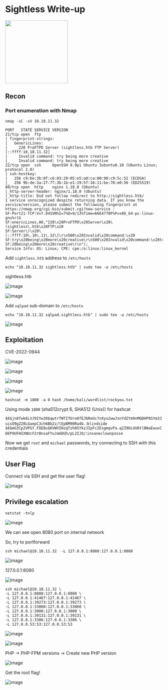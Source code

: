 # Sightless Write-up

<img src="https://labs.hackthebox.com/storage/avatars/f96160a20e9cf0138885238444b47404.png" width="200" height="200">

## Recon 

### Port enumeration with Nmap

`nmap -sC -sV 10.10.11.32`

    PORT   STATE SERVICE VERSION
    21/tcp open  ftp
    | fingerprint-strings: 
    |   GenericLines: 
    |     220 ProFTPD Server (sightless.htb FTP Server) [::ffff:10.10.11.32]
    |     Invalid command: try being more creative
    |_    Invalid command: try being more creative
    22/tcp open  ssh     OpenSSH 8.9p1 Ubuntu 3ubuntu0.10 (Ubuntu Linux; protocol 2.0)
    | ssh-hostkey: 
    |   256 c9:6e:3b:8f:c6:03:29:05:e5:a0:ca:00:90:c9:5c:52 (ECDSA)
    |_  256 9b:de:3a:27:77:3b:1b:e1:19:5f:16:11:be:70:e0:56 (ED25519)
    80/tcp open  http    nginx 1.18.0 (Ubuntu)
    |_http-server-header: nginx/1.18.0 (Ubuntu)
    |_http-title: Did not follow redirect to http://sightless.htb/
    1 service unrecognized despite returning data. If you know the service/version, please submit the following fingerprint at https://nmap.org/cgi-bin/submit.cgi?new-service :
    SF-Port21-TCP:V=7.94SVN%I=7%D=9/13%Time=66E4778F%P=x86_64-pc-linux-gnu%r(G
    SF:enericLines,A0,"220\x20ProFTPD\x20Server\x20\(sightless\.htb\x20FTP\x20
    SF:Server\)\x20\[::ffff:10\.10\.11\.32\]\r\n500\x20Invalid\x20command:\x20
    SF:try\x20being\x20more\x20creative\r\n500\x20Invalid\x20command:\x20try\x
    SF:20being\x20more\x20creative\r\n");
    Service Info: OS: Linux; CPE: cpe:/o:linux:linux_kernel

Add `sightless.htb` address to `/etc/hosts`

    echo "10.10.11.32 sightless.htb" | sudo tee -a /etc/hosts  

sightless.htb

![image](https://github.com/user-attachments/assets/458c45f0-8807-4df4-a124-72b0bb34433a)

![image](https://github.com/user-attachments/assets/b1dd73b5-b6e7-4b93-8d4c-11ffbeac1b0a)

Add `sqlpad` sub-domain to `/etc/hosts`

    echo "10.10.11.32 sqlpad.sightless.htb" | sudo tee -a /etc/hosts 

![image](https://github.com/user-attachments/assets/51a022a9-4317-45e9-aae4-6a7bd9009c4a)

## Exploitation 

CVE-2022-0944

![image](https://github.com/user-attachments/assets/f9181a40-0516-4487-8ec4-b31e559ffe0d)

![image](https://github.com/user-attachments/assets/a53607cb-511d-49d9-aa37-3729d65a81b6)

![image](https://github.com/user-attachments/assets/c1057d75-adf2-405d-b343-a713ef47c5d7)

![image](https://github.com/user-attachments/assets/fa8f6361-6a99-46b1-a903-437b720231a8)

    hashcat -m 1800 -a 0 hash /home/kali/wordlist/rockyou.txt

Using mode `1800` (sha512crypt $6$, SHA512 (Unix)) for hashcat

`$6$jn8fwk6LVJ9IYw30$qwtrfWTITUro8fEJbReUc7nXyx2wwJsnYdZYm9nMQDHP8SYm33uisO9gZ20LGaepC3ch6Bb2z/lEpBM90Ra4b.`:`blindside`
`$6$mG3Cp2VPGY.FDE8u$KVWVIHzqTzhOSYkzJIpFc2EsgmqvPa.q2Z9bLUU6tlBWaEwuxCDEP9UFHIXNUcF2rBnsaFYuJa6DUh/pL2IJD/`:`insaneclownposse`

Now we get `root` and `michael` passwords, try connecting to SSH with this credentials

## User Flag 

Connect via SSH and get the user flag!

![image](https://github.com/user-attachments/assets/7de140d9-87ba-4002-947a-cec108f2e333)

## Privilege escalation

    netstat -tnlp

![image](https://github.com/user-attachments/assets/c870fb88-b5ff-4009-aaed-6219c003061c)

We can see open 8080 port on internal network 

So, try to portforward

    ssh michael@10.10.11.32  -L 127.0.0.1:8080:127.0.0.1:8080

![image](https://github.com/user-attachments/assets/30f6bc1f-f6bb-413f-b27d-4fb0ddb8db49)

127.0.0.1:8080

![image](https://github.com/user-attachments/assets/20e15a94-b507-49bf-889a-66931c661f60)

    ssh michael@10.10.11.32 \
    -L 127.0.0.1:8080:127.0.0.1:8080 \
    -L 127.0.0.1:41467:127.0.0.1:41467 \
    -L 127.0.0.1:39273:127.0.0.1:39273 \
    -L 127.0.0.1:33060:127.0.0.1:33060 \
    -L 127.0.0.1:3000:127.0.0.1:3000 \
    -L 127.0.0.1:39131:127.0.0.1:39131 \
    -L 127.0.0.1:3306:127.0.0.1:3306 \
    -L 127.0.0.53:53:127.0.0.53:53

![image](https://github.com/user-attachments/assets/2e21b583-4ff2-48c9-81da-129ae46fd51f)

![image](https://github.com/user-attachments/assets/774d3664-88ae-4b41-b3d1-9d7180c97a69)

PHP -> PHP-FPM versions -> Create new PHP version

![image](https://github.com/user-attachments/assets/4471585c-38d2-4339-9544-64024f5fa32a)

Get the root flag!

![image](https://github.com/user-attachments/assets/41088881-074b-4d72-9ef7-e640d5ade041)

